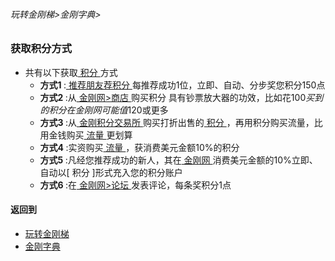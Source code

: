 ###### 玩转金刚梯>金刚字典>
### 获取积分方式

- 共有以下获取[ 积分 ](https://github.com/a2zitpro/web/blob/master/LadderFree/kkDictionary/KKPoints.md)方式
  - <strong>方式1 </strong>:[ 推荐朋友荐积分 ](https://github.com/a2zitpro/web/blob/master/LadderFree/kkDictionary/ShareKKToEarnKKPoints.md)每推荐成功1位，立即、自动、分步奖您积分150点
  - <strong>方式2 </strong>:从[ 金刚网>商店 ](https://www.atozitpro.net/zh/shop/)购买积分 具有钞票放大器的功效，比如花$100买到的积分在金刚网可能值$120或更多
  - <strong>方式3 </strong>:从[ 金刚积分交易所 ]()购买打折出售的[ 积分 ]()，再用积分购买流量，比用金钱购买[ 流量 ]()更划算
  - <strong>方式4 </strong>:实资购买[ 流量 ]()，获消费美元金额10%的积分
  - <strong>方式5 </strong>:凡经您推荐成功的新人，其在[ 金刚网 ]()消费美元金额的10%立即、自动以[ 积分 ]形式充入您的积分账户
  - <strong>方式6 </strong>:在[ 金刚网>论坛 ](https://www.atozitpro.net/zh/forums/)发表评论，每条奖积分1点

#### 返回到
- [玩转金刚梯](https://github.com/a2zitpro/web/blob/master/LadderFree/A.md)
- [金刚字典](https://github.com/a2zitpro/web/blob/master/LadderFree/kkDictionary/KKDictionary.md)

